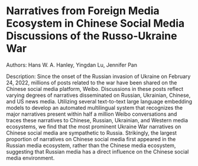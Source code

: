# Narratives from Foreign Media Ecosystem in Chinese Social Media Discussions of the Russo-Ukraine War

Authors: Hans W. A. Hanley, Yingdan Lu, Jennifer Pan

Description:  Since the onset of the Russian invasion of Ukraine on February 24, 2022, millions of posts related to the war have been shared on the Chinese social media platform, Weibo. Discussions in these posts reflect varying degrees of narratives disseminated on Russian, Ukrainian, Chinese, and US news media. Utilizing several text-to-text large language embedding models to develop an automated multilingual system that recognizes the major narratives present within half a million Weibo conversations and traces these narratives to Chinese, Russian, Ukrainian, and Western media ecosystems, we find that the most prominent Ukraine War narratives on Chinese social media are sympathetic to Russia. Strikingly, the largest proportion of narratives on Chinese social media first appeared in the Russian media ecosystem, rather than the Chinese media ecosystem, suggesting that Russian media has a direct influence on the Chinese social media environment. 
